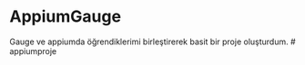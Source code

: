 # AppiumGauge

Gauge ve appiumda öğrendiklerimi birleştirerek basit bir proje oluşturdum.
#   a p p i u m p r o j e  
 